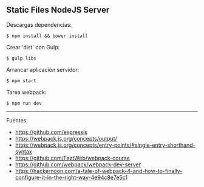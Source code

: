 ## Static Files NodeJS Server

Descargas dependencias:

    $ npm install && bower install

Crear 'dist' con Gulp:

    $ gulp libs

Arrancar aplicación servidor:

    $ npm start

Tarea webpack:

    $ npm run dev

---

Fuentes:

+ https://github.com/expressjs
+ https://webpack.js.org/concepts/output/
+ https://webpack.js.org/concepts/entry-points/#single-entry-shorthand-syntax
+ https://github.com/FaztWeb/webpack-course
+ https://github.com/webpack/webpack-dev-server
+ https://hackernoon.com/a-tale-of-webpack-4-and-how-to-finally-configure-it-in-the-right-way-4e94c8e7e5c1
